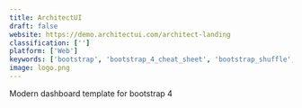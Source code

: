 ```yaml
---
title: ArchitectUI
draft: false 
website: https://demo.architectui.com/architect-landing
classification: ['']
platform: ['Web']
keywords: ['bootstrap', 'bootstrap_4_cheat_sheet', 'bootstrap_shuffle', 'bots_ui_kit', 'darkboard', 'flatlogic_light_blue_vue', 'infinity_dashboard', 'inmoji', 'light_bootstrap_dashboard_pro', 'material_dashboard', 'material_design_for_angular', 'shards_ui_kit', 'spur', 'stripe_dashboard', 'tidyhq', 'boxiqq', 'keen/dashboards']
image: logo.png
---
```

Modern dashboard template for bootstrap 4